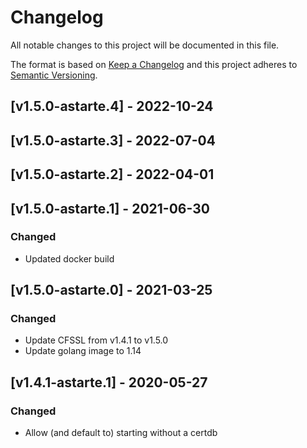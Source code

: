 # Changelog
All notable changes to this project will be documented in this file.

The format is based on [Keep a Changelog](http://keepachangelog.com/en/1.0.0/)
and this project adheres to [Semantic Versioning](http://semver.org/spec/v2.0.0.html).

## [v1.5.0-astarte.4] - 2022-10-24

## [v1.5.0-astarte.3] - 2022-07-04

## [v1.5.0-astarte.2] - 2022-04-01

## [v1.5.0-astarte.1] - 2021-06-30
### Changed
- Updated docker build

## [v1.5.0-astarte.0] - 2021-03-25
### Changed
- Update CFSSL from v1.4.1 to v1.5.0
- Update golang image to 1.14

## [v1.4.1-astarte.1] - 2020-05-27
### Changed
- Allow (and default to) starting without a certdb
